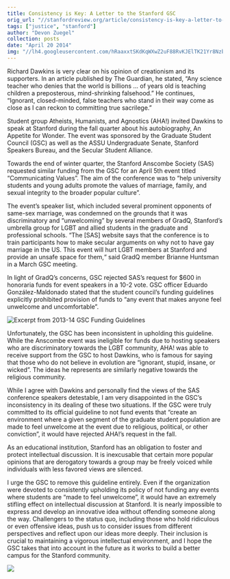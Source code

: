```yaml
---
title: Consistency is Key: A Letter to the Stanford GSC
orig_url: "//stanfordreview.org/article/consistency-is-key-a-letter-to-the-stanford-gsc"
tags: ["justice", "stanford"]
author: "Devon Zuegel"
collection: posts
date: "April 20 2014"
img: "//lh4.googleusercontent.com/hRaaxxtSKdKqWXwZ2uF88RvKJElTK21Yr8NzbMAoQ6Fz77936SC28eDZMGZKH9Fv1hm7vhJqTzR3XiXf7U6XnrTfd1KZiCOmto3JA72OexeLXKFcwCg6ughP4PpGZSH6qA"
---
```


Richard Dawkins is very clear on his opinion of creationism and its supporters. In an article published by The Guardian, he stated, “Any science teacher who denies that the world is billions ... of years old is teaching children a preposterous, mind-shrinking falsehood.” He continues, “Ignorant, closed-minded, false teachers who stand in their way come as close as I can reckon to committing true sacrilege.”

Student group Atheists, Humanists, and Agnostics (AHA!) invited Dawkins to speak at Stanford during the fall quarter about his autobiography, An Appetite for Wonder. The event was sponsored by the Graduate Student Council (GSC) as well as the ASSU Undergraduate Senate, Stanford Speakers Bureau, and the Secular Student Alliance.

Towards the end of winter quarter, the Stanford Anscombe Society (SAS) requested similar funding from the GSC for an April 5th event titled “Communicating Values”. The aim of the conference was to “help university students and young adults promote the values of marriage, family, and sexual integrity to the broader popular culture”.

The event’s speaker list, which included several prominent opponents of same-sex marriage, was condemned on the grounds that it was discriminatory and “unwelcoming” by several members of GradQ, Stanford’s umbrella group for LGBT and allied students in the graduate and professional schools. “The [SAS] website says that the conference is to train participants how to make secular arguments on why not to have gay marriage in the US. This event will hurt LGBT members at Stanford and provide an unsafe space for them,“ said GradQ member Brianne Huntsman in a March GSC meeting.

In light of GradQ’s concerns, GSC rejected SAS’s request for $600 in honoraria funds for event speakers in a 10-2 vote. GSC officer Eduardo González-Maldonado stated that the student council’s funding guidelines explicitly prohibited provision of funds to “any event that makes anyone feel unwelcome and uncomfortable”.

![Excerpt from 2013-14 GSC Funding Guidelines](//lh4.googleusercontent.com/hRaaxxtSKdKqWXwZ2uF88RvKJElTK21Yr8NzbMAoQ6Fz77936SC28eDZMGZKH9Fv1hm7vhJqTzR3XiXf7U6XnrTfd1KZiCOmto3JA72OexeLXKFcwCg6ughP4PpGZSH6qA)

Unfortunately, the GSC has been inconsistent in upholding this guideline. While the Anscombe event was ineligible for funds due to hosting speakers who are discriminatory towards the LGBT community, AHA! was able to receive support from the GSC to host Dawkins, who is famous for saying that those who do not believe in evolution are “ignorant, stupid, insane, or wicked”. The ideas he represents are similarly negative towards the religious community.

While I agree with Dawkins and personally find the views of the SAS conference speakers detestable, I am very disappointed in the GSC’s inconsistency in its dealing of these two situations. If the GSC were truly committed to its official guideline to not fund events that “create an environment where a given segment of the graduate student population are made to feel unwelcome at the event due to religious, political, or other conviction”, it would have rejected AHA!’s request in the fall.

As an educational institution, Stanford has an obligation to foster and protect intellectual discussion. It is inexcusable that certain more popular opinions that are derogatory towards a group may be freely voiced while individuals with less favored views are silenced.

I urge the GSC to remove this guideline entirely. Even if the organization were devoted to consistently upholding its policy of not funding any events where students are “made to feel unwelcome”, it would have an extremely stifling effect on intellectual discussion at Stanford. It is nearly impossible to express and develop an innovative idea without offending someone along the way. Challengers to the status quo, including those who hold ridiculous or even offensive ideas, push us to consider issues from different perspectives and reflect upon our ideas more deeply. Their inclusion is crucial to maintaining a vigorous intellectual environment, and I hope the GSC takes that into account in the future as it works to build a better campus for the Stanford community.

![](//lh3.googleusercontent.com/DGL9gvQjFn5Ix4zK7yGkzzfLG7ybypjEFvxfiiobRYG3bfnQf-InGCP2i4zItxwx8ctJ4iKhpnACm_gxIPntyyqRMMH4XpT4A2FZhLS_TazmAShE24lCz3SGu8FKdIUzaw)
